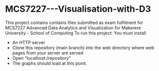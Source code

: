 # MCS7227---Visualisation-with-D3
This project contains contains files submitted as exam fulfilment for MCS7227 Advanced Data Analytics and Visualization for Makerere University - School of Computing
To run this project: You must install
- An HTTP server
- Clone this repository (main branch) into the web directory where web pages from your server are served
- Open "localhost:<port>/repository"
- The graphs should load at this point. 
